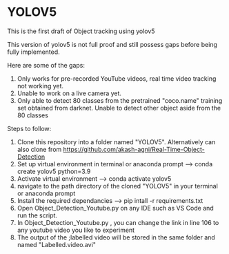 # YOLOV5
This is the first draft of Object tracking using yolov5


This version of yolov5 is not full proof and still possess gaps before being fully implemented.

Here are some of the gaps:
1) Only works for pre-recorded YouTube videos, real time video tracking not working yet.
2) Unable to work on a live camera yet.
3) Only able to detect 80 classes from the pretrained "coco.name" training set obtained from darknet. Unable to detect other object aside from the 80 classes


Steps to follow: 
1) Clone this repository into a folder named "YOLOV5". Alternatively can also clone from https://github.com/akash-agni/Real-Time-Object-Detection
2) Set up virtual environment in terminal or anaconda prompt --> conda create yolov5 python=3.9
3) Activate virtual environment --> conda activate yolov5
4) navigate to the path directory of the cloned "YOLOV5" in your terminal or anaconda prompt
5) Install the required dependancies --> pip intall -r requirements.txt
6) Open Object_Detection_Youtube.py on any IDE such as VS Code and run the script.
7) In Object_Detection_Youtube.py , you can change the link in line 106 to any youtube video you like to experiment
8) The output of the ;labelled video will be stored in the same folder and named "Labelled.video.avi"
